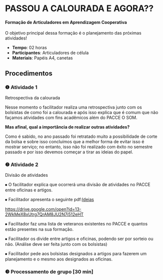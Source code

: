 # PASSOU A CALOURADA E AGORA??
#### Formação de Articuladores em Aprendizagem Cooperativa

O objetivo principal dessa formação é o planejamento das próximas atividades!

- **Tempo**: 02 horas
- **Participantes**:  Articuladores de célula
- **Materiais**: Papéis A4, canetas

## Procedimentos

### ❶ Atividade 1 

Retrospectiva da calourada

Nesse momento o facilitador realiza uma retrospectiva junto com os bolsistas de como foi a calourada e após isso explica que é comum que não façamos atividades com fins acadêmicos além do PACCE O SOM.

**Mas afinal, qual a importância de realizar outras atividades?**

Como é sabido, no ano passado foi retratado muito a possibilidade de corte da bolsa e sobre isso concluímos que a melhor forma de evitar isso é mostrar serviço; no entanto, isso não foi realizado com êxito no semestre passado e por isso devemos começar a tirar as ideias do papel.


### ❷ Atividade 2 

Divisão de atividades

⦁	O facilitador explica que ocorrerá uma divisão de atividades no PACCE entre oficinas e artigos. 

⦁	Facilitador apresenta o seguinte pdf:[Ideias](ideias.pdf) 

https://drive.google.com/open?id=13-2WkMeX8xUtrg7QrAM8JU2N7i512eHT

⦁	Facilitador faz uma lista de veteranos existentes no PACCE e quantos estão presentes na sua formação. 

⦁	Facilitador os divide entre artigos e oficinas, podendo ser por sorteio ou não. (Análise deve ser feita junto com os bolsistas)

⦁	Facilitador pede aos bolsistas designados a artigos para fazerem um planejamento e o mesmo aos designados as oficinas.

### ❸ Processamento de grupo [30 min]
 



